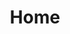 ---
title: "Home"
content_blocks:
  - _bookshop_name: "big-hero"
    preheading: "Prepare for Singularity"
    heading: "Tech Services, Maintenance, Advisory and Consulting"
    background_image: "/images/bg/home-1.jpg"
    link:
      text: "Get started"
      url: "/contact"
  - _bookshop_name: "intro"
    preheading: "We are what we speak"
    heading: "We are customer collaborators first , then only contract negotiators"
    sections:
      - title: "INTEGRITY"
        icon: "ti-desktop"
        content: "We will help scale, however we also set realistic expectations with transparency, empathy and collaborative attitude."
      - title: "VISION"
        icon: "ti-medall"
        content: "We continue to push the excellence boundary in being identified as a trustworthy problem-solving partner."
      - title: "MISSION"
        icon: "ti-layers"
        content: "We want to take away a monkey off your back one at a time, so you can focus on your next endeavor."
  - _bookshop_name: "about"
    preheading: "What We Are"
    heading: "We are problem solvers with decades of experience"
    subheading: "Build LLM's with Us"
    content: "ChatGPT is the tip of LLM (large language model) iceberg. We are on the golden cusp between AI and Singularity with LLMs embodying a learnt human. Partner with Us and let us help you build your LLM to stay competitive and relevant."
    background_image: "/images/about/home-8.jpg"
    link:
      text: "Get started"
      url: "#"
  - _bookshop_name: "counter"
    numbers:
      - number: 100
        suffix: "+"
        text: "Projects Done"
      - number: 5
        suffix: ""
        text: "Active Projects"
      - number: 2
        suffix: "+"
        text: "Available Countries"
      - number: 500
        suffix: "+"
        text: "Staff Augmented"
  - _bookshop_name: "services"
    preheading: "Our Services"
    heading: "We provide a wide range of services"
    sections:
      - title: "Staff Augmentation"
        icon: "ti-desktop"
        content: "We provide nearshore and offshore staff augmentation with T&M costing"
      - title: "Data Services"
        icon: "ti-medall"
        content: "Data Generation, Movement, transformation, insights and maintenance"
      - title: "AI & ML"
        icon: "ti-layers"
        content: "Build & Maintain Models, LLMs, integrations with chatGPT etc."
      - title: "Consulting"
        icon: "ti-vector"
        content: "With our experience, we are able to scope out your requirements for feasibilty and downstream consumption"
      - title: "App development"
        icon: "ti-android"
        content: "We can not only build your MVP, but productionize and help manage the maintenance ecosystem"
      - title: "BOM/BOT"
        icon: "ti-pencil-alt"
        content: "Build-Operate-Start-Maintain or Transfer your entire office to newer geographic regions with 10X cost efficiency"
  - _bookshop_name: "cta"
    background_image: "/images/bg/home-3.jpg"
    preheading: "Our Services"
    heading: "We are Here For You"
    content: "Want to Contact Us Immediately?"
    phone: "+1 919.491.1239"
---